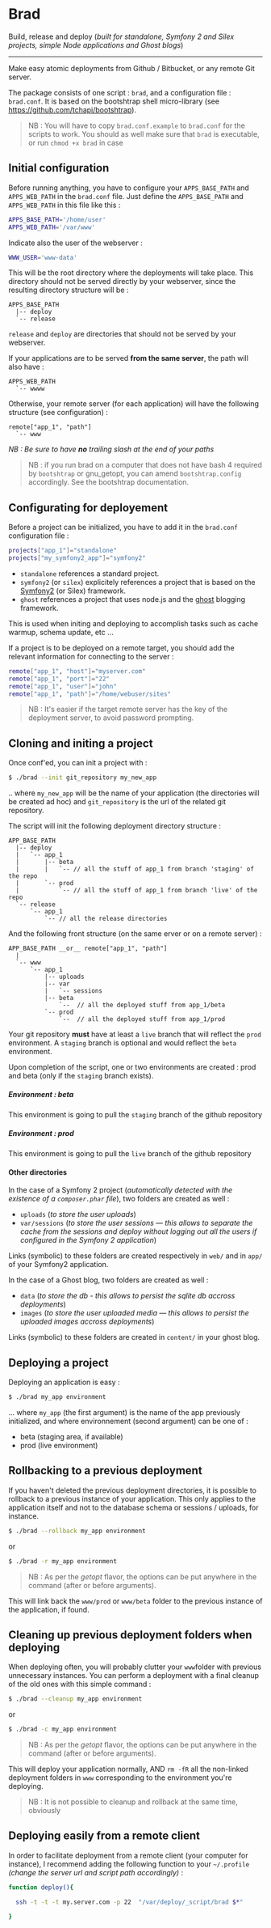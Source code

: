 # Brad

Build, release and deploy
(_built for standalone, Symfony 2 and Silex projects, simple Node applications and Ghost blogs_)

- - -

Make easy atomic deployments from Github / Bitbucket, or any remote Git server.

The package consists of one script : `brad`, and a configuration file : `brad.conf`.
It is based on the bootshtrap shell micro-library (see https://github.com/tchapi/bootshtrap).

> NB : You will have to copy `brad.conf.example` to `brad.conf` for the scripts to work. You should as well make sure that `brad` is executable, or run `chmod +x brad` in case

## Initial configuration

Before running anything, you have to configure your `APPS_BASE_PATH` and `APPS_WEB_PATH` in the `brad.conf` file. Just define the `APPS_BASE_PATH` and `APPS_WEB_PATH` in this file like this :

```bash
APPS_BASE_PATH='/home/user'
APPS_WEB_PATH='/var/www'
```

Indicate also the user of the webserver :

```bash
WWW_USER='www-data'
```

This will be the root directory where the deployments will take place. This directory should not be served directly by your webserver, since the resulting directory structure will be :

```
APPS_BASE_PATH
  |-- deploy
  `-- release
```

`release` and `deploy` are directories that should not be served by your webserver.

If your applications are to be served **from the same server**, the path will also have :

```
APPS_WEB_PATH
  `-- wwww
```

Otherwise, your remote server (for each application) will have the following structure (see configuration) :

```
remote["app_1", "path"]
  `-- www
```

_NB : Be sure to have **no** trailing slash at the end of your paths_

> NB : if you run brad on a computer that does not have bash 4 required by `bootshtrap` or gnu_getopt, you can amend `bootshtrap.config` accordingly. See the bootshtrap documentation.

## Configurating for deployement

Before a project can be initialized, you have to add it in the `brad.conf` configuration file :

```bash
projects["app_1"]="standalone"
projects["my_symfony2_app"]="symfony2"
```          

  - `standalone` references a standard project.
  - `symfony2` (or `silex`) explicitely references a project that is based on the [Symfony2](http://symfony.com) (or Silex) framework. 
  - `ghost` references a project that uses node.js and the [ghost](ghost.org) blogging framework.

This is used when initing and deploying to accomplish tasks such as cache warmup, schema update, etc ...

If a project is to be deployed on a remote target, you should add the relevant information for connecting to the server :

```bash
remote["app_1", "host"]="myserver.com"
remote["app_1", "port"]="22"
remote["app_1", "user"]="john"
remote["app_1", "path"]="/home/webuser/sites"
```                  

> NB : It's easier if the target remote server has the key of the deployment server, to avoid password prompting.

## Cloning and initing a project

Once conf'ed, you can init a project with :

```bash
$ ./brad --init git_repository my_new_app 
```

.. where `my_new_app` will be the name of your application (the directories will be created ad hoc) and `git_repository` is the url of the related git repository.

The script will init the following deployment directory structure :

```
APP_BASE_PATH
  |-- deploy
  |   `-- app_1
  |       |-- beta
  |       |   `-- // all the stuff of app_1 from branch 'staging' of the repo
  |       `-- prod
  |           `-- // all the stuff of app_1 from branch 'live' of the repo
  `-- release
      `-- app_1
          `-- // all the release directories
```

And the following front structure (on the same erver or on a remote server) :

```
APP_BASE_PATH __or__ remote["app_1", "path"]
  |
  `-- www
      `-- app_1
          |-- uploads
          |-- var
          |   `-- sessions 
          |-- beta
              `--  // all the deployed stuff from app_1/beta
          `-- prod
              `--  // all the deployed stuff from app_1/prod
```

Your git repository **must** have at least a `live` branch that will reflect the `prod` environment. A `staging` branch is optional and would reflect the `beta` environment.

Upon completion of the script, one or two environments are created : prod and beta (only if the `staging` branch exists).

##### Environment : beta

This environment is going to pull the `staging` branch of the github repository

##### Environment : prod

This environment is going to pull the `live` branch of the github repository

#### Other directories

In the case of a Symfony 2 project (_automatically detected with the existence of a `composer.phar` file_), two folders are created as well :

  - `uploads` (_to store the user uploads_)
  - `var/sessions` (_to store the user sessions — this allows to separate the cache from the sessions and deploy without logging out all the users if configured in the Symfony 2 application_)

Links (symbolic) to these folders are created respectively in `web/` and in `app/` of your Symfony2 application.

In the case of a Ghost blog, two folders are created as well :

  - `data` (_to store the db - this allows to persist the sqlite db accross deployments_)
  - `images` (_to store the user uploaded media — this allows to persist the uploaded images accross deployments_)

Links (symbolic) to these folders are created in `content/` in your ghost blog.

## Deploying a project

Deploying an application is easy :

```bash
$ ./brad my_app environment
```

... where `my_app` (the first argument) is the name of the app previously initialized, and where environnement (second argument) can be one of :

  - beta (staging area, if available)
  - prod (live environment)

## Rollbacking to a previous deployment

If you haven't deleted the previous deployment directories, it is possible to rollback to a previous instance of your application. This only applies to the application itself and not to the database schema or sessions / uploads, for instance.

```bash
$ ./brad --rollback my_app environment
```
or 
```bash
$ ./brad -r my_app environment
```

> NB : As per the _getopt_ flavor, the options can be put anywhere in the command (after or before arguments).

This will link back the `www/prod` or `www/beta` folder to the previous instance of the application, if found.

## Cleaning up previous deployment folders when deploying

When deploying often, you will probably clutter your `www`folder with previous unnecessary instances. You can perform a deployment with a final cleanup of the old ones with this simple command :

```bash
$ ./brad --cleanup my_app environment
```
or

```bash
$ ./brad -c my_app environment
```

> NB : As per the _getopt_ flavor, the options can be put anywhere in the command (after or before arguments).

This will deploy your application normally, AND `rm -fR` all the non-linked deployment folders in `www` corresponding to the environment you're deploying.

> NB : It is not possible to cleanup and rollback at the same time, obviously

## Deploying easily from a remote client

In order to facilitate deployment from a remote client (your computer for instance), I recommend adding the following function to your `~/.profile` _(change the server url and script path accordingly)_ :

```bash
function deploy(){

  ssh -t -t -t my.server.com -p 22  "/var/deploy/_script/brad $*"

}
```
